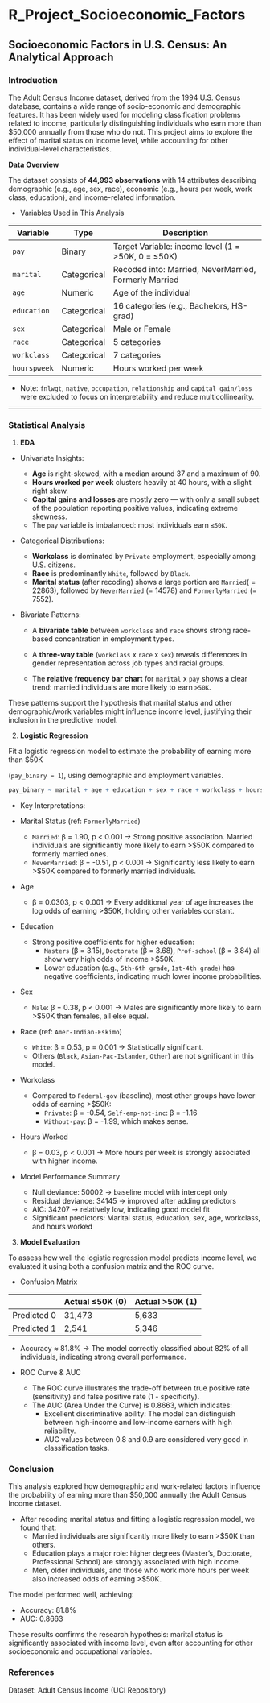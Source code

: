# R_Project_Socioeconomic_Factors

## Socioeconomic Factors in U.S. Census: An Analytical Approach

### Introduction

The Adult Census Income dataset, derived from the 1994 U.S. Census database, contains a wide range of socio-economic and demographic features. It has been widely used for modeling classification problems related to income, particularly distinguishing individuals who earn more than $50,000 annually from those who do not. This project aims to explore the effect of marital status on income level, while accounting for other individual-level characteristics. 

**Data Overview**

The dataset consists of **44,993 observations** with 14 attributes describing demographic (e.g., age, sex, race), economic (e.g., hours per week, work class, education), and income-related information.

- Variables Used in This Analysis

| Variable      | Type        | Description                                            |
|---------------|-------------|--------------------------------------------------------|
| `pay`         | Binary      | Target Variable: income level   (1 = >50K, 0 = ≤50K)   |
| `marital`     | Categorical | Recoded into: Married, NeverMarried, Formerly Married  |
| `age`         | Numeric     | Age of the individual                                  |
| `education`   | Categorical | 16 categories (e.g., Bachelors, HS-grad)               |
| `sex`         | Categorical | Male or Female                                         |
| `race`        | Categorical | 5 categories                                           |
| `workclass`   | Categorical | 7 categories                                           |
| `hourspweek`  | Numeric     | Hours worked per week                                  |

- Note: `fnlwgt`, `native`, `occupation`, `relationship` and `capital gain/loss` were excluded to focus on interpretability and reduce multicollinearity.

---

### Statistical Analysis

1. **EDA**
- Univariate Insights:
    - **Age** is right-skewed, with a median around 37 and a maximum of 90.
    - **Hours worked per week** clusters heavily at 40 hours, with a slight right skew.
    - **Capital gains and losses** are mostly zero — with only a small subset of the population reporting positive values, indicating extreme skewness.
    - The `pay` variable is imbalanced: most individuals earn `≤50K`.

- Categorical Distributions: 
    - **Workclass** is dominated by `Private` employment, especially among U.S. citizens.
    - **Race** is predominantly `White`, followed by `Black`.
    - **Marital status** (after recoding) shows a large portion are `Married`( = 22863), followed by `NeverMarried` (= 14578) and `FormerlyMarried` (= 7552).
      
- Bivariate Patterns:
    - A **bivariate table** between `workclass` and `race` shows strong race-based concentration in employment types.
    - A **three-way table** (`workclass` x `race` x `sex`) reveals differences in gender representation across job types and racial groups.
    
    - The **relative frequency bar chart** for `marital` x `pay` shows a clear trend: married individuals are more likely to earn `>50K`.
    
These patterns support the hypothesis that marital status and other demographic/work variables might influence income level, justifying their inclusion in the predictive model. 

2. **Logistic Regression**

Fit a logistic regression model to estimate the probability of earning more than $50K 

(`pay_binary = 1`), using demographic and employment variables.

```r
pay_binary ~ marital + age + education + sex + race + workclass + hourspweek
```

- Key Interpretations:
- Marital Status (ref: `FormerlyMarried`)
    - `Married`: β = 1.90, p < 0.001 → Strong positive association. Married individuals are significantly more likely to earn >$50K compared to formerly married ones.
    - `NeverMarried`: β = -0.51, p < 0.001 → Significantly less likely to earn >$50K compared to formerly married individuals.
- Age
    - β = 0.0303, p < 0.001 → Every additional year of age increases the log odds of earning >$50K, holding other variables constant.
- Education
    - Strong positive coefficients for higher education:
        - `Masters` (β = 3.15), `Doctorate` (β = 3.68), `Prof-school` (β = 3.84) all show very high odds of income >$50K.
        - Lower education (e.g., `5th-6th grade`, `1st-4th grade`) has negative coefficients, indicating much lower income probabilities.
- Sex
    - `Male`: β = 0.38, p < 0.001 → Males are significantly more likely to earn >$50K than females, all else equal.
- Race (ref: `Amer-Indian-Eskimo`)
    - `White`: β = 0.53, p = 0.001 → Statistically significant.
    - Others (`Black`, `Asian-Pac-Islander`, `Other`) are not significant in this model.
- Workclass
    - Compared to `Federal-gov` (baseline), most other groups have lower odds of earning >$50K:
        - `Private`: β = -0.54, `Self-emp-not-inc`: β = -1.16
        - `Without-pay`: β = -1.99, which makes sense.
- Hours Worked
    - β = 0.03, p < 0.001 → More hours per week is strongly associated with higher income.

- Model Performance Summary
    - Null deviance: 50002 → baseline model with intercept only
    - Residual deviance: 34145 → improved after adding predictors
    - AIC: 34207 → relatively low, indicating good model fit
    - Significant predictors: Marital status, education, sex, age, workclass, and hours worked

3. **Model Evaluation**

To assess how well the logistic regression model predicts income level, we evaluated it using both a confusion matrix and the ROC curve.

- Confusion Matrix

|             | Actual ≤50K (0) | Actual >50K (1) |
|-------------|-----------------|-----------------|
| Predicted 0 | 31,473          | 5,633           |
| Predicted 1 | 2,541           | 5,346           |
- Accuracy ≈ 81.8% → The model correctly classified about 82% of all individuals, indicating strong overall performance.

- ROC Curve & AUC
    
    - The ROC curve illustrates the trade-off between true positive rate (sensitivity) and false positive rate (1 - specificity).
    - The AUC (Area Under the Curve) is 0.8663, which indicates:
        - Excellent discriminative ability: The model can distinguish between high-income and low-income earners with high reliability.
        - AUC values between 0.8 and 0.9 are considered very good in classification tasks.

### Conclusion

This analysis explored how demographic and work-related factors influence the probability of earning more than $50,000 annually the Adult Census Income dataset.

- After recoding marital status and fitting a logistic regression model, we found that:
    - Married individuals are significantly more likely to earn >$50K than others.
    - Education plays a major role: higher degrees (Master’s, Doctorate, Professional School) are strongly associated with high income.
    - Men, older individuals, and those who work more hours per week also increased odds of earning >$50K.

The model performed well, achieving:

- Accuracy: 81.8%
- AUC: 0.8663

These results confirms the research hypothesis: marital status is significantly associated with income level, even after accounting for other socioeconomic and occupational variables.

### References
Dataset: Adult Census Income (UCI Repository)
